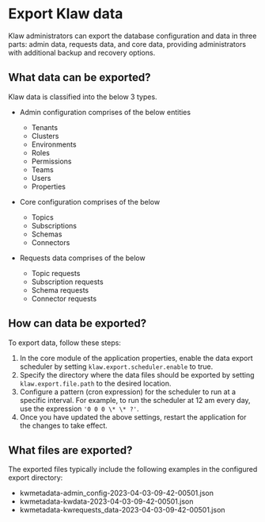 # Export Klaw data

Klaw administrators can export the database configuration and data in
three parts: admin data, requests data, and core data, providing
administrators with additional backup and recovery options.

## What data can be exported?

Klaw data is classified into the below 3 types.

- Admin configuration comprises of the below entities

  - Tenants
  - Clusters
  - Environments
  - Roles
  - Permissions
  - Teams
  - Users
  - Properties

- Core configuration comprises of the below

  - Topics
  - Subscriptions
  - Schemas
  - Connectors

- Requests data comprises of the below
  - Topic requests
  - Subscription requests
  - Schema requests
  - Connector requests

## How can data be exported?

To export data, follow these steps:

1.  In the core module of the application properties, enable the data export scheduler by setting `klaw.export.scheduler.enable` to true.
2.  Specify the directory where the data files should be exported by setting `klaw.export.file.path` to the desired location.
3.  Configure a pattern (cron expression) for the scheduler to run at a specific interval. For example, to run the scheduler at 12 am every day, use the expression `'0 0 0 \* \* ?'`.
4.  Once you have updated the above settings, restart the application for the changes to take effect.

## What files are exported?

The exported files typically include the following examples in the
configured export directory:

- kwmetadata-admin_config-2023-04-03-09-42-00501.json
- kwmetadata-kwdata-2023-04-03-09-42-00501.json
- kwmetadata-kwrequests_data-2023-04-03-09-42-00501.json
